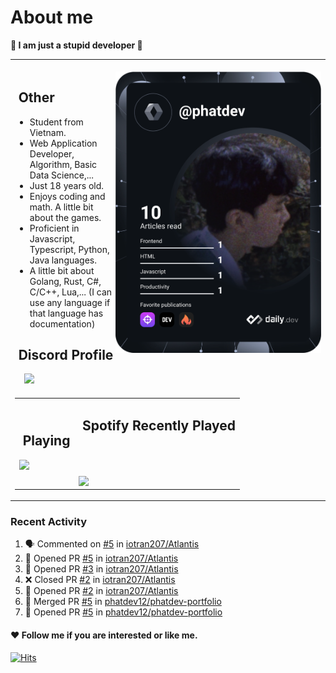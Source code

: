 # About me

<p><b>🤡 I am just a stupid developer 🤡</b></p>

<div>
    <table align="center">
        <tr>
            <td>
                <div align="right">
                    <br/>
                    <img align="right" height="450px" src="https://github.com/phatdev12/phatdev12/blob/main/devcard.svg"/>
                </div>
                <h2> ‍ ‍Other</h2>
                <ul>    
                    <li>Student from Vietnam.</li>
                    <li>Web Application Developer, Algorithm, Basic Data Science,...</li>
                    <li>Just 18 years old.</li>
                    <li>Enjoys coding and math. A little bit about the games.</li>
                    <li>Proficient in Javascript, Typescript, Python, Java languages.</li>
                    <li>A little bit about Golang, Rust, C#, C/C++, Lua,... (I can use any language if that language has documentation)</li>
                </ul>
                <h2> ‍ ‍Discord Profile</h2>
                <span>‍ ‍ ‍ ‍ ‍</span><a href="https://discord.com/users/989176587469586482"><img src="https://discord-readme-badge.vercel.app/api?id=989176587469586482"/></a>
            </td>
        </tr>
        <tr>
            <td>
                <table align="center">
                    <td>
                        <h2> ‍ ‍Playing</h2>
                        <img src="https://spotify-github-profile.vercel.app/api/view?uid=31atwjjntby7tk6j2xodxggmlio4&cover_image=true&theme=compact&show_offline=false&background_color=121212&interchange=false"/>
                    </td>
                    <td>
                        <h2> ‍ ‍Spotify Recently Played</h2>
                        <br/>
                        <br/>
                        <br/>
                        <img align="top" src="https://spotify-recently-played-readme.vercel.app/api?user=31atwjjntby7tk6j2xodxggmlio4&count=5"/>
                    </td>
                </table>
            </td>
        </tr> 
    </table>

</div>

### Recent Activity
<!--START_SECTION:activity-->
1. 🗣 Commented on [#5](https://github.com/iotran207/Atlantis/pull/5#issuecomment-2112687199) in [iotran207/Atlantis](https://github.com/iotran207/Atlantis)
2. 💪 Opened PR [#5](https://github.com/iotran207/Atlantis/pull/5) in [iotran207/Atlantis](https://github.com/iotran207/Atlantis)
3. 💪 Opened PR [#3](https://github.com/iotran207/Atlantis/pull/3) in [iotran207/Atlantis](https://github.com/iotran207/Atlantis)
4. ❌ Closed PR [#2](https://github.com/iotran207/Atlantis/pull/2) in [iotran207/Atlantis](https://github.com/iotran207/Atlantis)
5. 💪 Opened PR [#2](https://github.com/iotran207/Atlantis/pull/2) in [iotran207/Atlantis](https://github.com/iotran207/Atlantis)
6. 🎉 Merged PR [#5](https://github.com/phatdev12/phatdev-portfolio/pull/5) in [phatdev12/phatdev-portfolio](https://github.com/phatdev12/phatdev-portfolio)
7. 💪 Opened PR [#5](https://github.com/phatdev12/phatdev-portfolio/pull/5) in [phatdev12/phatdev-portfolio](https://github.com/phatdev12/phatdev-portfolio)
<!--END_SECTION:activity-->


#### ❤ Follow me if you are interested or like me.

<a href="https://hits.sh/github.com/phatdev12/"><img alt="Hits" src="https://profile-counter.glitch.me/phatdev/count.svg"/></a>

